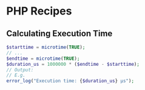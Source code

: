 # PHP Recipes


## Calculating Execution Time

```php
$starttime = microtime(TRUE);
// ...
$endtime = microtime(TRUE);
$duration_us = 1000000 * ($endtime - $starttime);
// Output:
// E.g.
error_log("Execution time: {$duration_us} μs");
```
